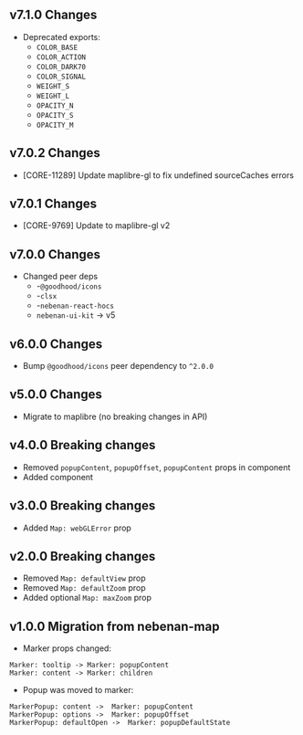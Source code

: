 ## v7.1.0 Changes
- Deprecated exports:
  - `COLOR_BASE`
  - `COLOR_ACTION`
  - `COLOR_DARK70`
  - `COLOR_SIGNAL`
  - `WEIGHT_S`
  - `WEIGHT_L`
  - `OPACITY_N`
  - `OPACITY_S`
  - `OPACITY_M`

## v7.0.2 Changes
- [CORE-11289] Update maplibre-gl to fix undefined sourceCaches errors

## v7.0.1 Changes
- [CORE-9769] Update to maplibre-gl v2

## v7.0.0 Changes
- Changed peer deps
  - -`@goodhood/icons`
  - -`clsx`
  - -`nebenan-react-hocs`
  - `nebenan-ui-kit` -> v5

## v6.0.0 Changes
- Bump `@goodhood/icons` peer dependency to `^2.0.0`

## v5.0.0 Changes
- Migrate to maplibre (no breaking changes in API)

## v4.0.0 Breaking changes
- Removed `popupContent`, `popupOffset`, `popupContent` props in <Marker /> component
- Added <Popup /> component

## v3.0.0 Breaking changes
- Added `Map: webGLError` prop

## v2.0.0 Breaking changes
- Removed `Map: defaultView` prop
- Removed `Map: defaultZoom` prop
- Added optional `Map: maxZoom` prop

## v1.0.0 Migration from nebenan-map
- Marker props changed:
```
Marker: tooltip -> Marker: popupContent
Marker: content -> Marker: children
```
- Popup was moved to marker:
```
MarkerPopup: content ->  Marker: popupContent
MarkerPopup: options ->  Marker: popupOffset
MarkerPopup: defaultOpen ->  Marker: popupDefaultState
```
